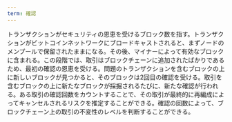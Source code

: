 ```yaml
---
term: 確認
---
```

トランザクションがセキュリティの恩恵を受けるブロック数を指す。トランザクションがビットコインネットワークにブロードキャストされると、まずノードのメンプールで保留されたままになる。その後、マイナーによって有効なブロックに含まれる。この段階では、取引はブロックチェーンに追加されたばかりであるため、最初の確認の恩恵を受ける。問題のトランザクションを含むブロックの上に新しいブロックが見つかると、そのブロックは2回目の確認を受ける。取引を含むブロックの上に新たなブロックが採掘されるたびに、新たな確認が行われる。ある取引の確認回数をカウントすることで、その取引が最終的に再編成によってキャンセルされるリスクを推定することができる。確認の回数によって、ブロックチェーン上の取引の不変性のレベルを判断することができる。
